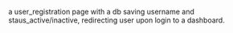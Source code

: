 a user_registration page with a db saving username and staus_active/inactive, redirecting user upon login to a dashboard.
